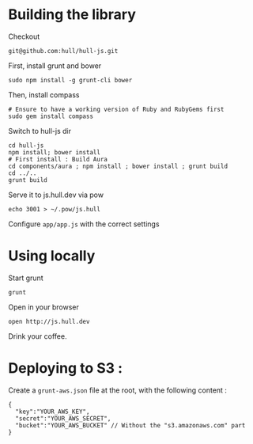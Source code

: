 # Building the library

Checkout

    git@github.com:hull/hull-js.git

First, install grunt and bower

    sudo npm install -g grunt-cli bower

Then, install compass

    # Ensure to have a working version of Ruby and RubyGems first
    sudo gem install compass

Switch to hull-js dir

    cd hull-js
    npm install; bower install
    # First install : Build Aura
    cd components/aura ; npm install ; bower install ; grunt build
    cd ../..
    grunt build


Serve it to js.hull.dev via pow

    echo 3001 > ~/.pow/js.hull


Configure ```app/app.js``` with the correct settings


# Using locally

Start grunt

    grunt

Open in your browser

    open http://js.hull.dev

Drink your coffee.


# Deploying to S3 : 

Create a `grunt-aws.json` file at the root, with the following content : 

    {
      "key":"YOUR_AWS_KEY",
      "secret":"YOUR_AWS_SECRET",
      "bucket":"YOUR_AWS_BUCKET" // Without the "s3.amazonaws.com" part
    }



